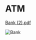 # ATM


[Bank (2).pdf](https://github.com/RAStoychev18/ATM/files/11016507/Bank.2.pdf)



















![Bank](https://user-images.githubusercontent.com/56921671/224712937-55fd8872-8f42-4c7b-a848-f394729d3bd7.png)
